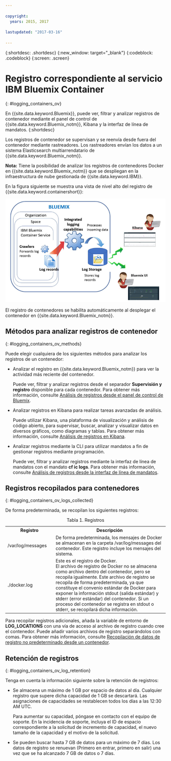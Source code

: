 ```yaml
---

copyright:
  years: 2015, 2017

lastupdated: "2017-03-16"

---
```



{:shortdesc: .shortdesc}
{:new_window: target="_blank"}
{:codeblock: .codeblock}
{:screen: .screen}


# Registro correspondiente al servicio IBM Bluemix Container
{: #logging_containers_ov}

En {{site.data.keyword.Bluemix}}, puede ver, filtrar y analizar registros de contenedor mediante el panel de control de {{site.data.keyword.Bluemix_notm}}, Kibana y la interfaz de línea de mandatos.
{:shortdesc}

Los registros de contenedor se supervisan y se reenvía desde fuera del contenedor mediante rastreadores. Los rastreadores envían los datos a un sistema Elasticsearch multiarrendatario de {{site.data.keyword.Bluemix_notm}}.

**Nota:** Tiene la posibilidad de analizar los registros de contenedores Docker en {{site.data.keyword.Bluemix_notm}} que se despliegan en la infraestructura de nube gestionada de {{site.data.keyword.IBM}}.

En la figura siguiente se muestra una vista de nivel alto del registro de {{site.data.keyword.containershort}}:

![Visión general de componentes de alto nivel para contenedores](images/logging_containers_ov.jpg "Visión general de componentes de alto nivel para contenedores")

El registro de contenedores se habilita automáticamente al desplegar el contenedor en {{site.data.keyword.Bluemix_notm}}.


## Métodos para analizar registros de contenedor
{: #logging_containers_ov_methods}
 
Puede elegir cualquiera de los siguientes métodos para analizar los registros de un contenedor:

* Analizar el registro en {{site.data.keyword.Bluemix_notm}} para ver la actividad más reciente del contenedor.
    
    Puede ver, filtrar y analizar registros desde el separador **Supervisión y registro** disponible para cada contenedor. Para obtener más información, consulte [Análisis de registros desde el panel de control de Bluemix](../logging_view_dashboard.html#analyzing_logs_bmx_ui).
    
* Analizar registros en Kibana para realizar tareas avanzadas de análisis.
    
    Puede utilizar Kibana, una plataforma de visualización y análisis de código abierto, para supervisar, buscar, analizar y visualizar datos en diversos gráficos, como diagramas y tablas. Para obtener más información, consulte [Análisis de registros en Kibana](../kibana4/logging_analyzing_logs_Kibana.html#analyzing_logs_Kibana).

* Analizar registros mediante la CLI para utilizar mandatos a fin de gestionar registros mediante programación.
    
    Puede ver, filtrar y analizar registros mediante la interfaz de línea de mandatos con el mandato **cf ic logs**. Para obtener más información, consulte [Análisis de registros desde la interfaz de línea de mandatos](../logging_view_cli.html#analyzing_logs_cli).

## Registros recopilados para contenedores
{: #logging_containers_ov_logs_collected}

De forma predeterminada, se recopilan los siguientes registros:

<table>
  <caption>Tabla 1. Registros</caption>
  <tbody>
    <tr>
      <th align="center">Registro</th>
      <th align="center">Descripción</th>
    </tr>
    <tr>
      <td align="left" width="30%">/var/log/messages</td>
      <td align="left" width="70%"> De forma predeterminada, los mensajes de Docker se almacenan en la carpeta /var/log/messages del contenedor. Este registro incluye los mensajes del sistema.
      </td>
    </tr>
    <tr>
      <td align="left">./docker.log</td>
      <td align="left">Este es el registro de Docker. <br> El archivo de registro de Docker no se almacena como archivo dentro del contenedor, pero se recopila igualmente. Este archivo de registro se recopila de forma predeterminada, ya que constituye el convenio estándar de Docker para exponer la información
stdout (salida estándar) y stderr (error estándar) del contenedor. Si un proceso del contenedor se registra en stdout o stderr, se recopilará dicha información. 
      </td>
     </tr>
  </tbody>
</table>

Para recopilar registros adicionales, añada la variable de entorno de **LOG_LOCATIONS** con una vía de acceso al archivo de registro cuando cree el contenedor. Puede añadir varios archivos de registro separándolos con comas. Para obtener más información, consulte [Recopilación de datos de registro no predeterminado desde un contenedor](logging_containers_other_logs.html#logging_containers_collect_data).



## Retención de registros
{: #logging_containers_ov_log_retention}

Tenga en cuenta la información siguiente sobre la retención de registros:

* Se almacena un máximo de 1 GB por espacio de datos al día. Cualquier registro que supere dicha capacidad de 1 GB se descartará. Las asignaciones de capacidades se restablecen todos los días a las 12:30 AM UTC. 

    Para aumentar su capacidad, póngase en contacto con el equipo de soporte. En la incidencia de soporte, incluya el ID de espacio correspondiente a la solicitud de incremento de capacidad, el nuevo tamaño de la capacidad y el motivo de la solicitud.

* Se pueden buscar hasta 7 GB de datos para un máximo de 7 días. Los datos de registro se renuevan (Primero en entrar, primero en salir) una vez que se ha alcanzado 7 GB de datos o 7 días.

